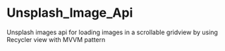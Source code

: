 # Unsplash_Image_Api
Unsplash images api for loading images in a scrollable gridview by using Recycler view with MVVM pattern
